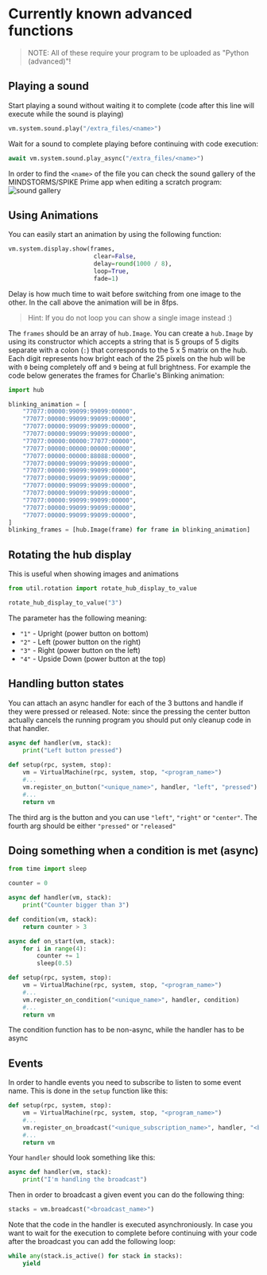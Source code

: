# Currently known advanced functions 
> NOTE: All of these require your program to be uploaded as "Python (advanced)"!

## Playing a sound
Start playing a sound without waiting it to complete (code after this line will execute while the sound is playing)
```python
vm.system.sound.play("/extra_files/<name>")
```

Wait for a sound to complete playing before continuing with code execution:
```python
await vm.system.sound.play_async("/extra_files/<name>")
```

In order to find the `<name>` of the file you can check the sound gallery of the MINDSTORMS/SPIKE Prime app when editing a scratch program:
![sound gallery](images/sound-gallery.png)

## Using Animations
You can easily start an animation by using the following function:
```python
vm.system.display.show(frames,
                        clear=False,
                        delay=round(1000 / 8),
                        loop=True,
                        fade=1)

```
Delay is how much time to wait before switching from one image to the other. In the call above the animation will be in 8fps. 

>Hint: If you do not loop you can show a single image instead :)

The `frames` should be an array of `hub.Image`. You can create a `hub.Image` by using its constructor which accepts a string that is 5 groups of 5 digits separate with a colon (`:`) that corresponds to the 5 x 5 matrix on the hub. Each digit represents how bright each of the 25 pixels on the hub will be with `0` being completely off and `9` being at full brightness. For example the code below generates the frames for Charlie's Blinking animation:
```python
import hub

blinking_animation = [
    "77077:00000:99099:99099:00000",
    "77077:00000:99099:99099:00000",
    "77077:00000:99099:99099:00000",
    "77077:00000:99099:99099:00000",
    "77077:00000:00000:77077:00000",
    "77077:00000:00000:00000:00000",
    "77077:00000:00000:88088:00000",
    "77077:00000:99099:99099:00000",
    "77077:00000:99099:99099:00000",
    "77077:00000:99099:99099:00000",
    "77077:00000:99099:99099:00000",
    "77077:00000:99099:99099:00000",
    "77077:00000:99099:99099:00000",
    "77077:00000:99099:99099:00000",
    "77077:00000:99099:99099:00000",
]
blinking_frames = [hub.Image(frame) for frame in blinking_animation]

```

## Rotating the hub display

This is useful when showing images and animations
```python
from util.rotation import rotate_hub_display_to_value

rotate_hub_display_to_value("3")
```
The parameter has the following meaning:
* `"1"` - Upright (power button on bottom)
* `"2"` - Left (power button on the right)
* `"3"` - Right (power button on the left)
* `"4"` - Upside Down (power button at the top)

## Handling button states
You can attach an async handler for each of the 3 buttons and handle if they were pressed or released. Note: since the pressing the center button actually cancels the running program you should put only cleanup code in that handler. 
```python
async def handler(vm, stack):
    print("Left button pressed")
    
def setup(rpc, system, stop):
    vm = VirtualMachine(rpc, system, stop, "<program_name>")
    #...
    vm.register_on_button("<unique_name>", handler, "left", "pressed")
    #...
    return vm
```
The third arg is the button and you can use `"left"`, `"right"` or `"center"`. The fourth arg should be either `"pressed"` or `"released"`

## Doing something when a condition is met (async)
```python
from time import sleep

counter = 0

async def handler(vm, stack):
    print("Counter bigger than 3")

def condition(vm, stack):
    return counter > 3

async def on_start(vm, stack):
    for i in range(4):
        counter += 1
        sleep(0.5)

def setup(rpc, system, stop):
    vm = VirtualMachine(rpc, system, stop, "<program_name>")
    #...
    vm.register_on_condition("<unique_name>", handler, condition)
    #...
    return vm
```
The condition function has to be non-async, while the handler has to be async

## Events
In order to handle events you need to subscribe to listen to some event name. This is done in the `setup` function like this:
```python
def setup(rpc, system, stop):
    vm = VirtualMachine(rpc, system, stop, "<program_name>")
    #...
    vm.register_on_broadcast("<unique_subscription_name>", handler, "<broadcast_name>")
    #...
    return vm
```

Your `handler` should look something like this:
```python
async def handler(vm, stack):
    print("I'm handling the broadcast")
```

Then in order to broadcast a given event you can do the following thing:
```python
stacks = vm.broadcast("<broadcast_name>")
```
Note that the code in the handler is executed asynchroniously. In case you want to wait for the execution to complete before continuing with your code after the broadcast you can add the following loop:
```python
while any(stack.is_active() for stack in stacks):
    yield
```
